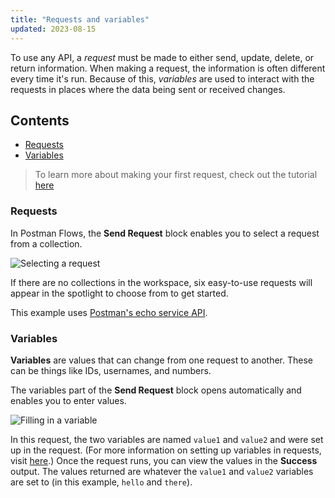 ```yaml
---
title: "Requests and variables"
updated: 2023-08-15
---
```


To use any API, a _request_ must be made to either send, update, delete, or return information. When making a request, the information is often different every time it's run. Because of this, _variables_ are used to interact with the requests in places where the data being sent or received changes.

## Contents

* [Requests](#requests)
* [Variables](#variables)

> To learn more about making your first request, check out the tutorial [here](../../../getting-started/sending-the-first-request/)

### Requests

In Postman Flows, the **Send Request** block enables you to select a request from a collection.

<img src="https://assets.postman.com/postman-labs-docs/concepts/updated-selecting-a-request.gif" alt="Selecting a request" fetchpriority="low" loading="lazy" />

If there are no collections in the workspace, six easy-to-use requests will appear in the spotlight to choose from to get started.

This example uses [Postman's echo service API](https://www.postman.com/postman/workspace/published-postman-templates/documentation/631643-f695cab7-6878-eb55-7943-ad88e1ccfd65?ctx=documentation).

### Variables

**Variables** are values that can change from one request to another. These can be things like IDs, usernames, and numbers.

The variables part of the **Send Request** block opens automatically and enables you to enter values.

<img src="https://assets.postman.com/postman-labs-docs/concepts/updated-adding-a-variable.gif" alt="Filling in a variable" fetchpriority="low" loading="lazy" />

In this request, the two variables are named `value1` and `value2` and were set up in the request. (For more information on setting up variables in requests, visit [here](/docs/sending-requests/variables/).) Once the request runs, you can view the values in the **Success** output. The values returned are whatever the `value1` and `value2` variables are set to (in this example, `hello` and `there`).
